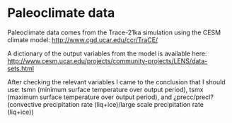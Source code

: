 # Paleoclimate data
Paleoclimate data comes from the Trace-21ka simulation using the CESM climate model: http://www.cgd.ucar.edu/ccr/TraCE/

A dictionary of the output variables from the model is available here: http://www.cesm.ucar.edu/projects/community-projects/LENS/data-sets.html

After checking the relevant variables I came to the conclusion that I should use: tsmn (minimum surface temperature over output period), tsmx (maximum surface temperature over output period), and ¿precc/precl? (convective precipitation rate (liq+ice)/large scale precipitation rate (liq+ice))

